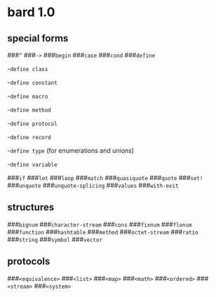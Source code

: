 # bard 1.0

## special forms

###`^`
###`->`
###`begin`
###`case`
###`cond`
###`define`

-`define class`

-`define constant`

-`define macro`

-`define method`

-`define protocol`

-`define record`

-`define type` (for enumerations and unions)

-`define variable`

###`if`
###`let`
###`loop`
###`match`
###`quasiquote`
###`quote`
###`set!`
###`unquote`
###`unquote-splicing`
###`values`
###`with-exit`

## structures

###`bignum`
###`character-stream`
###`cons`
###`fixnum`
###`flonum`
###`function`
###`hashtable`
###`method`
###`octet-stream`
###`ratio`
###`string`
###`symbol`
###`vector`

## protocols

###`<equivalence>`
###`<list>`
###`<map>`
###`<math>`
###`<ordered>`
###`<stream>`
###`<system>`
